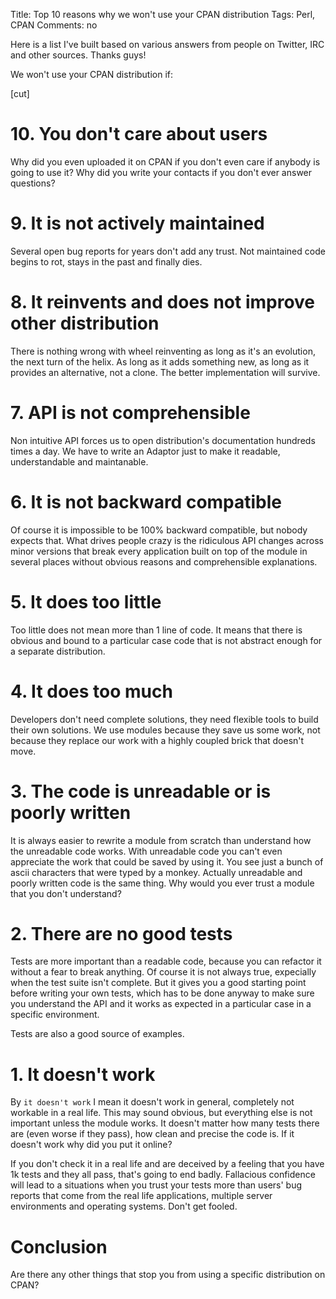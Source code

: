 Title: Top 10 reasons why we won't use your CPAN distribution
Tags: Perl, CPAN
Comments: no

Here is a list I've built based on various answers from people on Twitter, IRC
and other sources. Thanks guys!

We won't use your CPAN distribution if:

[cut]

# 10. You don't care about users

Why did you even uploaded it on CPAN if you don't even care if anybody is going
to use it? Why did you write your contacts if you don't ever answer questions?

# 9. It is not actively maintained

Several open bug reports for years don't add any trust. Not maintained code
begins to rot, stays in the past and finally dies.

# 8. It reinvents and does not improve other distribution

There is nothing wrong with wheel reinventing as long as it's an evolution, the
next turn of the helix. As long as it adds something new, as long as it provides
an alternative, not a clone. The better implementation will survive.

# 7. API is not comprehensible

Non intuitive API forces us to open distribution's documentation hundreds times a
day. We have to write an Adaptor just to make it readable, understandable and
maintanable.

# 6. It is not backward compatible

Of course it is impossible to be 100% backward compatible, but nobody expects
that. What drives people crazy is the ridiculous API changes across minor versions
that break every application built on top of the module in several places
without obvious reasons and comprehensible explanations.

# 5. It does too little

Too little does not mean more than 1 line of code. It means that there is
obvious and bound to a particular case code that is not abstract enough for a
separate distribution.

# 4. It does too much

Developers don't need complete solutions, they need flexible tools to build
their own solutions. We use modules because they save us some work, not because
they replace our work with a highly coupled brick that doesn't move.

# 3. The code is unreadable or is poorly written

It is always easier to rewrite a module from scratch than understand how the
unreadable code works. With unreadable code you can't even appreciate the work
that could be saved by using it. You see just a bunch of ascii characters that
were typed by a monkey. Actually unreadable and poorly written code is the same
thing. Why would you ever trust a module that you don't understand?

# 2. There are no good tests

Tests are more important than a readable code, because you can refactor it
without a fear to break anything. Of course it is not always true, expecially
when the test suite isn't complete. But it gives you a good starting point
before writing your own tests, which has to be done anyway to make sure you
understand the API and it works as expected in a particular case in a specific
environment.

Tests are also a good source of examples.

# 1. It doesn't work

By `it doesn't work` I mean it doesn't work in general, completely not workable
in a real life. This may sound obvious, but everything else is not important
unless the module works. It doesn't matter how many tests there are (even worse
if they pass), how clean and precise the code is. If it doesn't work why did you
put it online?

If you don't check it in a real life and are deceived by a feeling that you have
1k tests and they all pass, that's going to end badly. Fallacious confidence
will lead to a situations when you trust your tests more than users' bug reports
that come from the real life applications, multiple server environments and
operating systems. Don't get fooled.

# Conclusion

Are there any other things that stop you from using a specific distribution on
CPAN?
